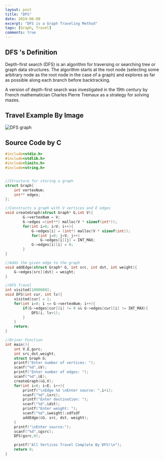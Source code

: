 ```yaml
---
layout: post
title: "DFS"
date: 2019-06-08
excerpt: "DFS is a Graph Traveling Method"
tags: [Graph, Travel]
comments: true
---
```


## DFS 's Definition

Depth-first search (DFS) is an algorithm for traversing or searching tree or graph data structures. The algorithm starts at the root node (selecting some arbitrary node as the root node in the case of a graph) and explores as far as possible along each branch before backtracking.

A version of depth-first search was investigated in the 19th century by French mathematician Charles Pierre Tremaux as a strategy for solving mazes.

## Travel Example By Image

![DFS graph](https://gmlwjd9405.github.io/images/algorithm-dfs-vs-bfs/dfs-example.png)

## Source Code by C

```c
#include<stdio.h>
#include<stdlib.h>
#include<limits.h>
#include<string.h>


//Structure for storing a graph
struct Graph{
	int vertexNum;
	int** edges;
};

//Constructs a graph with V vertices and E edges
void createGraph(struct Graph* G,int V){
		G->vertexNum = V;
		G->edges =(int**) malloc(V * sizeof(int*));
		for(int i=0; i<V; i++){
			G->edges[i] = (int*) malloc(V * sizeof(int));
			for(int j=0; j<V; j++)
				G->edges[i][j] = INT_MAX;
			G->edges[i][i] = 0;
		}		
}

//Adds the given edge to the graph 
void addEdge(struct Graph* G, int src, int dst, int weight){
	G->edges[src][dst] = weight;
}

//DFS Travel
int visited[1000000];
void DFS(int cur, int lv){
	visited[cur] = 1;
	for(int i=0; i <= G->vertexNum; i++){
		if(G->edges[cur][i] != 0 && G->edges[cur][i] != INT_MAX){
			DFS(i, lv+1);
		}
	}
	return;
}

//Driver Function
int main(){
	int V,E,gsrc;
	int src,dst,weight;
	struct Graph G;
	printf("Enter number of vertices: ");
	scanf("%d",&V);
	printf("Enter number of edges: ");
	scanf("%d",&E);
	createGraph(&G,V);
	for(int i=0; i<E; i++){
		printf("\nEdge %d \nEnter source: ",i+1);
		scanf("%d",&src);
		printf("Enter destination: ");
		scanf("%d",&dst);
		printf("Enter weight: ");
		scanf("%d",&weight);sdfsdf
		addEdge(&G, src, dst, weight);
	}
	printf("\nEnter source:");
	scanf("%d",&gsrc);
	DFS(gsrc,0);

	printf("All Vertices Travel Complete By DFS!\n");
	return 0;
}
```
